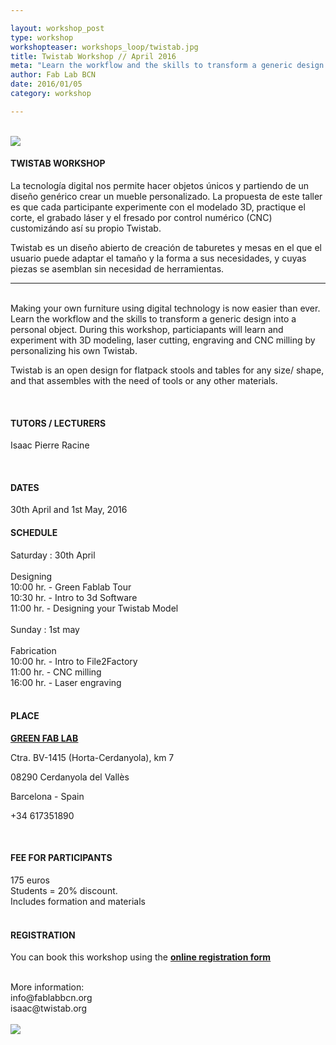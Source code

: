 ```yaml
---

layout: workshop_post
type: workshop
workshopteaser: workshops_loop/twistab.jpg
title: Twistab Workshop // April 2016
meta: "Learn the workflow and the skills to transform a generic design into a personal object. During this workshop, particiapants will learn and experiment with 3D modeling, laser cutting, engraving and CNC milling by personalizing his own Twistab."
author: Fab Lab BCN
date: 2016/01/05
category: workshop

---
```

<br>
<img src="{{site.baseurl}}{{ site.url }}/img/workshops/workshops_loop/twistab.jpg">

<br>

<h4>TWISTAB WORKSHOP</h4>

La tecnología digital nos permite hacer objetos únicos y partiendo de un diseño genérico crear un mueble personalizado. La propuesta de este taller es que cada participante experimente con el modelado 3D, practique el corte, el grabado láser y el fresado por control numérico (CNC) customizándo así su propio Twistab.

Twistab es un diseño abierto de creación de taburetes y mesas en el que el usuario puede adaptar el tamaño y la forma a sus necesidades, y cuyas piezas se asemblan sin necesidad de herramientas.
<br>

------------------------------------------------------------------------------------------
<br>
Making your own furniture using digital technology is now easier than ever. Learn the workflow and the skills to transform a generic design into a personal object. During this workshop, particiapants will learn and experiment with 3D modeling, laser cutting, engraving and CNC milling by personalizing his own Twistab. 

Twistab is an open design for flatpack stools and tables for any size/ shape, and that assembles with the need of tools or any other materials.<br>



<br>
<h4>TUTORS / LECTURERS</h4>

Isaac Pierre Racine


<br>
<h4>DATES</h4>
30th April and 1st May, 2016

<h4>SCHEDULE</h4>
Saturday : 30th April<br>
<br>
Designing<br>
10:00 hr.	- Green Fablab Tour <br>
10:30 hr.	- Intro to 3d Software<br>
11:00 hr.	- Designing your 
	   	   Twistab Model<br>
	   	   <br>
Sunday : 1st may<br>
<br>
Fabrication<br>
10:00 hr.	- Intro to File2Factory<br>
11:00 hr.	- CNC milling<br>
16:00 hr.	- Laser engraving<br>

<br>
<h4>PLACE</h4>

<a target="_blank" href="http://greenfablab.org/contact/"><b><u>GREEN FAB LAB</u></b></a>

Ctra. BV-1415 (Horta-Cerdanyola), km 7 <br>

08290 Cerdanyola del Vallès <br>

Barcelona - Spain<br>

+34 617351890 


<br>
<h4>FEE FOR PARTICIPANTS</h4>
175 euros<br>
Students = 20% discount.<br>
Includes formation and materials<br>

<br>
<h4>REGISTRATION </h4>

You can book this workshop using the <a target="_blank" href="http://valldaura.fikket.es/event/symbiotic-associations"><b><u>online registration form</u></b></a>    

<br>
More information: <br>
info@fablabbcn.org<br>
isaac@twistab.org<br>


<br>

<img src="{{site.baseurl}}{{ site.url }}/img/workshops/workshops_loop/twistabposter.jpg">


